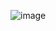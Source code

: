 ![image](https://user-images.githubusercontent.com/101871226/170493051-b6fec72a-8d11-4665-9cc0-0736532842d3.png)
